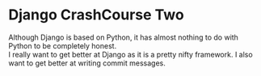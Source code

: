 # Django CrashCourse Two
Although Django is based on Python, it  has almost nothing to do with Python to be completely honest.  
I really want to get better at Django as it is a pretty nifty framework. I also want to get better at writing commit messages.
